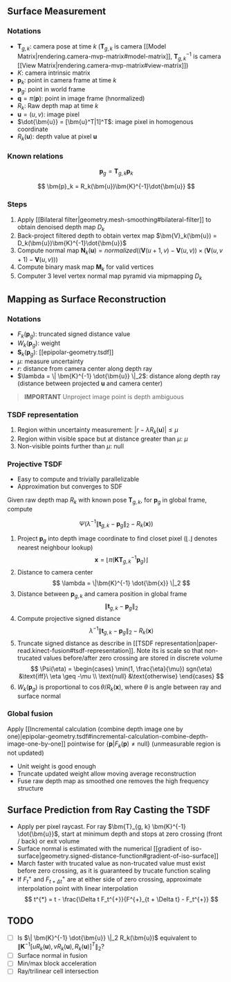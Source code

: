 
## Surface Measurement
### Notations
- $\bm{T}_{g,k}$: camera pose at time $k$ ($\bm{T}_{g,k}$ is camera [[Model Matrix|rendering.camera-mvp-matrix#model-matrix]], $\bm{T}_{g,k}^{-1}$ is camera [[View Matrix|rendering.camera-mvp-matrix#view-matrix]])
- $K$: camera intrinsic matrix
- $\bm{p}_k$: point in camera frame at time $k$
- $\bm{p}_g$: point in world frame
- $\bm{q} = \pi(\bm{p})$: point in image frame (hnormalized)
- $R_k$: Raw depth map at time $k$
- $\bm{u} = (u, v)$: image pixel
- $\dot{\bm{u}} = [\bm{u}^T|1]^T$: image pixel in homogenous coordinate
- $R_k(\bm{u})$: depth value at pixel $\bm{u}$

### Known relations
$$
\bm{p}_g = \bm{T}_{g,k} \bm{p}_k
$$


$$
\bm{p}_k = R_k(\bm{u})\bm{K}^{-1}\dot{\bm{u}}
$$

### Steps
1. Apply [[Bilateral filter|geometry.mesh-smoothing#bilateral-filter]] to obtain denoised depth map $D_k$
2. Back-project filtered depth to obtain vertex map $\bm{V}_k(\bm{u}) = D_k(\bm{u})\bm{K}^{-1}\dot{\bm{u}}$
3. Compute normal map $\bm{N}_k(\bm{u}) = normalized((\bm{V}(u+1, v) - \bm{V}(u, v))\times(\bm{V}(u, v+1)- \bm{V}(u, v)))$
4. Compute binary mask map $\bm{M}_k$ for valid vertices
5. Computer 3 level vertex normal map pyramid via mipmapping $D_k$

## Mapping as Surface Reconstruction

### Notations
- $F_k(\bm{p}_g)$: truncated signed distance value
- $W_k(\bm{p}_g)$: weight
- $\bm{S}_k(\bm{p}_g)$: [[epipolar-geometry.tsdf]]
- $\mu$: measure uncertainty
- $r$: distance from camera center along depth ray
- $\lambda = \| \bm{K}^{-1} \dot{\bm{u}} \|_2$: distance along depth ray (distance between projected $\bm{u}$ and camera center)

> **IMPORTANT** Unproject image point is depth ambiguous

### TSDF representation
1. Region within uncertainty measurement: $|r - \lambda R_k(\bm{u})| \leq \mu$
2. Region within visible space but at distance greater than $\mu$: $\mu$
3. Non-visible points further than $\mu$: null

### Projective TSDF
- Easy to compute and trivially parallelizable
- Approximation but converges to SDF

Given raw depth map $R_k$ with known pose $\bm{T}_{g, k}$, for $\bm{p}_g$ in global frame, compute

$$
\Psi(\lambda^{-1} \|\bm{t}_{g, k} - \bm{p}_g\|_2 - R_k(\bm{x}))
$$

1. Project $\bm{p}_g$ into depth image coordinate to find closet pixel ($\lfloor . \rfloor$ denotes nearest neighbour lookup)
$$
\bm{x} = \lfloor \pi(\bm{K} \bm{T}_{g, k}^{-1} \bm{p}_g) \rfloor
$$
2. Distance to camera center
$$
\lambda = \|\bm{K}^{-1} \dot{\bm{x}} \|_2
$$
3. Distance between $\bm{p}_{g, k}$ and camera position in global frame
$$
\|\bm{t}_{g, k} - \bm{p}_g\|_2
$$
4. Compute projective signed distance
$$
\lambda^{-1} \|\bm{t}_{g, k} - \bm{p}_g\|_2 - R_k(\bm{x})
$$
5. Truncate signed distance as describe in [[TSDF representation|paper-read.kinect-fusion#tsdf-representation]]. Note its is scale so that non-trucated values before/after zero crossing are stored in discrete volume
$$
\Psi(\eta) =
\begin{cases}
\min(1, \frac{\eta}{\mu}) sgn(\eta) &\text{iff}\ \eta \geq -\mu \\
\text{null} &\text{otherwise}
\end{cases}
$$
6. $W_k(\bm{p}_g)$ is proportional to $\cos\theta / R_k(\bm{x})$, where $\theta$ is angle between ray and surface normal

### Global fusion

Apply [[Incremental calculation (combine depth image one by one)|epipolar-geometry.tsdf#incremental-calculation-combine-depth-image-one-by-one]] pointwise for $\{\bm{p}|F_k(\bm{p}) \neq \text{null}\}$ (unmeasurable region is not updated)
- Unit weight is good enough
- Truncate updated weight allow moving average reconstruction
- Fuse raw depth map as smoothed one removes the high frequency structure

## Surface Prediction from Ray Casting the TSDF
- Apply per pixel raycast. For ray $\bm{T}_{g, k} \bm{K}^{-1} \dot{\bm{u}}$, start at minimum depth and stops at zero crossing (front / back) or exit volume
- Surface normal is estimated with the numerical [[gradient of iso-surface|geometry.signed-distance-function#gradient-of-iso-surface]]
- March faster with trucated value as non-trucated value must exist before zero crossing, as it is guaranteed by trucate function scaling
- If $F^{+}_t$ and $F^{+}_{t + \Delta t}$ are at either side of zero crossing, approximate interpolation point with linear interpolation
$$
t^{*} = t - \frac{\Delta t F_t^{+}}{F^{+}_{t + \Delta t} - F_t^{+}}
$$ 

## TODO
- [ ] Is $\| \bm{K}^{-1} \dot{\bm{u}} \|_2 R_k(\bm{u})$ equivalent to $\|\bm{K}^{-1}[u R_k(\bm{u}), vR_k(\bm{u}), R_k(\bm{u})]^T\|_2$?
- [ ] Surface normal in fusion
- [ ] Min/max block acceleration
- [ ] Ray/trilinear cell intersection